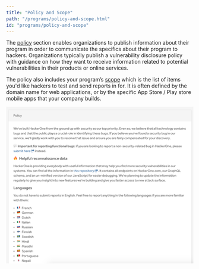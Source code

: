 ```yaml
---
title: "Policy and Scope"
path: "/programs/policy-and-scope.html"
id: "programs/policy-and-scope"
---
```


The [policy](good-policies.html) section enables organizations to publish information about their program in order to communicate the specifics about their program to hackers. Organizations typically publish a vulnerability disclosure policy with guidance on how they want to receive information related to potential vulnerabilities in their products or online services.

The policy also includes your program’s [scope](defining-scope.html) which is the list of items you'd like hackers to test and send reports in for. It is often defined by the domain name for web applications, or by the specific App Store / Play store mobile apps that your company builds.

![Policy-and-Scope-1](./images/policy-and-scope-1a.png)
